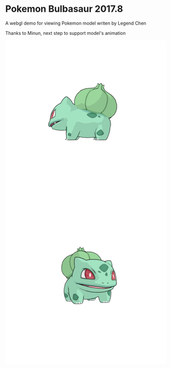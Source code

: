 
# Pokemon Bulbasaur 2017.8

A webgl demo for viewing Pokemon model writen by Legend Chen

Thanks to Minun, next step to support model's animation

<img align="left" src="capture_1.png" />
<img align="left" src="capture_2.png" />